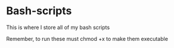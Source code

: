 # Bash-scripts
This is where I store all of my bash scripts

Remember, to run these must chmod +x
to make them executable

